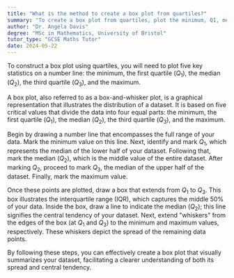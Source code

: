 ```yaml
---
title: "What is the method to create a box plot from quartiles?"
summary: "To create a box plot from quartiles, plot the minimum, Q1, median, Q3, and maximum on a number line."
author: "Dr. Angela Davis"
degree: "MSc in Mathematics, University of Bristol"
tutor_type: "GCSE Maths Tutor"
date: 2024-05-22
---
```


To construct a box plot using quartiles, you will need to plot five key statistics on a number line: the minimum, the first quartile ($Q_1$), the median ($Q_2$), the third quartile ($Q_3$), and the maximum.

A box plot, also referred to as a box-and-whisker plot, is a graphical representation that illustrates the distribution of a dataset. It is based on five critical values that divide the data into four equal parts: the minimum, the first quartile ($Q_1$), the median ($Q_2$), the third quartile ($Q_3$), and the maximum. 

Begin by drawing a number line that encompasses the full range of your data. Mark the minimum value on this line. Next, identify and mark $Q_1$, which represents the median of the lower half of your dataset. Following that, mark the median ($Q_2$), which is the middle value of the entire dataset. After marking $Q_2$, proceed to mark $Q_3$, the median of the upper half of the dataset. Finally, mark the maximum value.

Once these points are plotted, draw a box that extends from $Q_1$ to $Q_3$. This box illustrates the interquartile range (IQR), which captures the middle 50% of your data. Inside the box, draw a line to indicate the median ($Q_2$); this line signifies the central tendency of your dataset. Next, extend "whiskers" from the edges of the box (at $Q_1$ and $Q_3$) to the minimum and maximum values, respectively. These whiskers depict the spread of the remaining data points.

By following these steps, you can effectively create a box plot that visually summarizes your dataset, facilitating a clearer understanding of both its spread and central tendency.
    